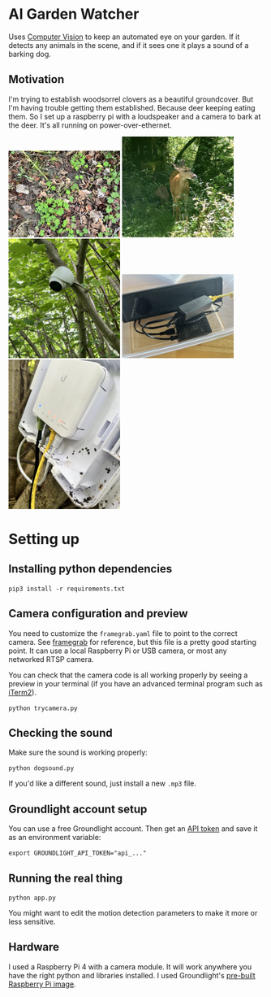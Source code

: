 # AI Garden Watcher

Uses [Computer Vision](https://pypi.org/project/groundlight/) to keep an automated
eye on your garden.  If it detects any animals in the scene, and if it sees one it 
plays a sound of a barking dog.

## Motivation

I'm trying to establish woodsorrel clovers as a beautiful groundcover.  But I'm having trouble getting them established.  Because deer keeping eating them.  So I set up a raspberry pi with a loudspeaker and a camera to bark at the deer.  It's all running on power-over-ethernet.

[<img src="./media/needs-protecting.jpeg" alt="Woodsorrel needs protecting" width="220">](./media/needs-protecting.jpegJ)
[<img src="./media/the-enemy.jpeg" alt="The Enemy" width="220">](./media/the-enemy.jpeg)
[<img src="./media/our-tool.jpeg" alt="Our tool" width="220">](./media/our-tool.jpeg)
[<img src="./media/the-tech.jpeg" alt="Our tool" width="220">](./media/the-tech.jpeg)
[<img src="./media/poe.jpeg" alt="Power over ethernet" width="220">](./media/poe.jpeg)


# Setting up

## Installing python dependencies

```
pip3 install -r requirements.txt
```

## Camera configuration and preview

You need to customize the `framegrab.yaml` file to point to the correct camera.
See [framegrab](https://github.com/groundlight/framegrab) for reference, but this
file is a pretty good starting point.  It can use a local Raspberry Pi or USB camera,
or most any networked RTSP camera.  

You can check that the camera code is all working properly by seeing a preview in
your terminal (if you have an advanced terminal program such as
[iTerm2](https://iterm2.com/)).

```
python trycamera.py
```


## Checking the sound

Make sure the sound is working properly:

```
python dogsound.py
```

If you'd like a different sound, just install a new `.mp3` file.


## Groundlight account setup

You can use a free Groundlight account.  Then get an
[API token](https://code.groundlight.ai/python-sdk/docs/getting-started/api-tokens) and save it as an environment variable:

```
export GROUNDLIGHT_API_TOKEN="api_..."
```


## Running the real thing

```
python app.py
```

You might want to edit the motion detection parameters to make it more or less sensitive.


## Hardware

I used a Raspberry Pi 4 with a camera module.  It will work anywhere you have the right python
and libraries installed.  I used Groundlight's [pre-built Raspberry Pi image](https://github.com/groundlight/groundlight-pi-gen).
